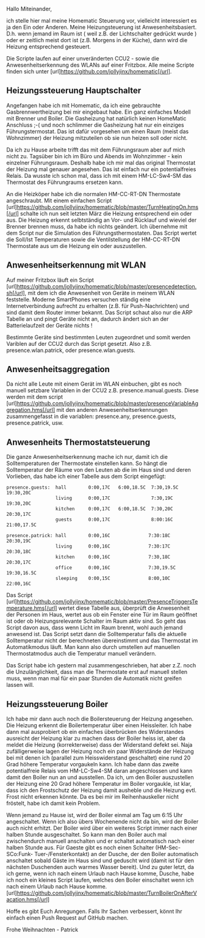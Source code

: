 Hallo Miteinander,

ich stelle hier mal meine Homematic Steuerung vor, vielleicht interessiert es ja den Ein oder Anderen. Meine Heizungsteuerung ist Anwesenheitsbasiert. D.h. wenn jemand im  Raum ist ( weil z.B. der Lichtschalter gedrückt wurde ) oder er zeitlich meist dort ist (z.B. Morgens in der Küche), dann wird die Heizung entsprechend gesteuert. 

Die Scripte laufen auf einer unveränderten CCU2 - sowie die Anwesenheitserkennung des WLANs auf einer Fritzbox. Alle meine Scripte finden sich unter [url]https://github.com/jollyjinx/homematic[/url].


Heizungssteuerung Hauptschalter
-------------------------------

Angefangen habe ich mit Homematic, da ich eine gebrauchte Gasbrennwertheizung bei mir eingebaut habe. Ein ganz einfaches Modell mit Brenner und Boiler. Die Gasheizung hat natürlich keinen HomeMatic Anschluss ;-( und noch schlimmer die Gasheizung hat nur ein einziges Führungstermostat. Das ist dafür vorgesehen um einen Raum (meist das Wohnzimmer) der Heizung mitzuteilen ob sie nun heizen soll oder nicht.

Da ich zu Hause arbeite trifft das mit dem Führungsraum aber auf mich nicht zu. Tagsüber bin ich im Büro und Abends im Wohnzimmer - kein einzelner Führungsraum. Deshalb habe ich mir mal das original Thermostat der Heizung mal  genauer angesehen. Das ist einfach nur ein potentialfreies Relais. Da wusste ich schon mal, dass ich mit einem HM-LC-Sw4-SM das Thermostat des Führungraums ersetzen kann.

An die Heizköper habe ich die normalen HM-CC-RT-DN Thermostate angeschraubt. Mit einem einfachen Script [url]https://github.com/jollyjinx/homematic/blob/master/TurnHeatingOn.hms[/url] schalte ich nun seit letzten März die Heizung entsprechend ein oder aus. Die Heizung erkennt selbtständig an Vor- und Rücklauf und wieviel der Brenner brennen muss, da habe ich nichts geändert. Ich übernehme mit dem Script nur die Simulation des Führungsthermostaten. Das Script wertet  die Soll/Ist Temperaturen sowie die Ventilstellung der HM-CC-RT-DN Thermostate aus um die Heizung ein oder auszustellen.



Anwesenheitserkennung mit WLAN
-------------------------------

Auf meiner Fritzbox läuft ein Script [url]https://github.com/jollyjinx/homematic/blob/master/presencedetection.sh[/url], mit dem ich die Anwesenheit von Geräte in meinem WLAN feststelle. Moderne SmartPhones versuchen ständig eine Internetverbindung aufrecht zu erhalten (z.B. für Push-Nachrichten) und sind damit dem Router immer bekannt. Das Script schaut also nur die ARP Tabelle an und pingt Geräte nicht an, dadurch ändert sich an der Batterielaufzeit der Geräte nichts !

Bestimmte Geräte sind bestimmten Leuten zugeordnet und somit werden Variblen auf der CCU2 durch das Script gesetzt. Also z.B. presence.wlan.patrick, oder presence.wlan.guests.


Anwesenheitsaggregation
-------------------------------

Da nicht alle Leute mit einem Gerät im WLAN einbuchen, gibt es noch manuell setzbare Variablen in der CCU2 z.B. presence.manual.guests. Diese werden mit dem script [url]https://github.com/jollyjinx/homematic/blob/master/presenceVariableAggregation.hms[/url] mit den anderen Anwesenheitserkennungen zusammengefasst in die variablen: presence.any, presence.guests, presence.patrick, usw.


Anwesenheits Thermostatsteuerung
-------------------------------

Die ganze Anwesenheitserkennung mache ich nur, damit ich die Solltemperaturen der Thermostate einstellen kann. So hängt die Solltemperatur der Räume von den Leuten ab die im Haus sind und deren Vorlieben, das habe ich einer Tabelle aus dem Script eingefügt:

	presence.guests:  hall        0:00,17C   6:00,18.5C  7:30,19.5C  19:30,20C
					  living      0:00,17C               7:30,19C    19:30,20C
					  kitchen     0:00,17C   6:00,18.5C  7:30,20C    20:30,17C               
					  guests      0:00,17C               8:00:16C    21:00,17.5C             
	
	presence.patrick: hall        0:00,16C              7:30:18C    20:30,19C 
					  living      0:00,16C              7:30:17C    20:30,18C 
					  kitchen     0:00,16C              7:30,18C    20:30,17C               
					  office      0:00,16C              7:30,19.5C  19:30,16.5C             
					  sleeping    0:00,15C              8:00,10C    22:00,16C               


Das Script [url]https://github.com/jollyjinx/homematic/blob/master/PresenceTriggersTemperature.hms[/url] wertet diese Tabelle aus, überprüft die Anwesenheit der Personen im Haus, wertet aus ob ein Fenster eine Tür im Raum geöffnet ist oder ob Heizungsrelevante Schalter im Raum aktiv sind. So geht das Script davon aus, dass wenn Licht im Raum brennt, wohl auch jemand anwesend ist.
Das Script setzt dann die Solltemperatur falls die aktuelle Solltemperatur nicht der berechneten übereinstimmt und das Thermostat im Automatikmodus läuft. Man kann also durch umstellen auf manuellen Thermostatmodus auch die Temperatur manuell verändern.

Das Script habe ich gestern mal zusammengeschrieben, hat aber z.Z. noch die Unzulänglichkeit, dass man die Thermostate erst auf manuell stellen muss, wenn man mal für ein paar Stunden die Automatik nicht greifen lassen will.


Heizungssteuerung Boiler
-------------------------------

Ich habe mir dann auch noch die Boilersteuerung der Heizung angesehen. Die Heizung erkennt die Boilertemperatur über einen Heissleiter. Ich habe dann mal ausprobiert ob ein einfaches überbrücken des Widerstandes ausreicht der Heizung klar zu machen dass der Boiler heiss ist, aber da meldet die Heizung (korrekterweise) dass der Widerstand defekt sei. 
Naja zufälligerweise lagen der Heizung noch ein paar Widerstände der Heizung bei mit denen ich (parallel zum Heisswiderstand geschaltet) eine rund 20 Grad höhere Temperatur vorgaukeln kann. Ich habe dann das zweite potentialfreie Relais vom HM-LC-Sw4-SM daran angeschlossen und kann damit den Boiler nun an und ausstellen.
Da ich, um den Boiler auszustellen der Heizung eine 20 Grad höhere Temperatur im Boiler vorgaukle, ist klar, dass ich den Frostschutz der Heizung damit ausheble und die Heizung evtl. Frost nicht erkennen könnte. Da es bei mir im Reihenhauskeller nicht fröstelt, habe ich damit kein Problem.


Wenn jemand zu Hause ist, wird der Boiler einmal am Tag um 6:15 Uhr angeschaltet. Wenn ich also übers Wochenende nicht da bin, wird der Boiler auch nicht erhitzt. 
Der Boiler wird über ein weiteres Script immer nach einer halben Stunde ausgeschaltet. So kann man den Boiler auch mal zwischendurch manuell anschalten und er schaltet automatisch nach einer halben Stunde aus. Für Gaeste gibt es noch einen Schalter (HM-Sec-SCo:Funk- Tuer-/Fensterkontakt) an der Dusche, der den Boiler automatisch anschaltet sobald Gäste im Haus sind und geduscht wird (damit ist für den nächsten Duschenden auch warmes Wasser bereit). Und zu guter letzt, da ich gerne, wenn ich nach einem Urlaub nach Hause komme, Dusche, habe ich noch ein kleines Script laufen, welches den Boiler einschaltet wenn ich nach einem Urlaub nach Hause komme. [url]https://github.com/jollyjinx/homematic/blob/master/TurnBoilerOnAfterVacation.hms[/url] 


Hoffe es gibt Euch Anregungen. Falls Ihr Sachen verbessert, könnt Ihr einfach einen Push Request auf GitHub machen.

Frohe Weihnachten - Patrick